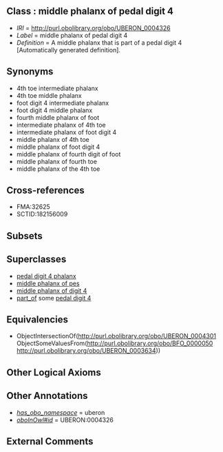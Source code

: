 
## Class : middle phalanx of pedal digit 4

 * *IRI* = http://purl.obolibrary.org/obo/UBERON_0004326
 * *Label* = middle phalanx of pedal digit 4
 * *Definition* = A middle phalanx that is part of a pedal digit 4 [Automatically generated definition].

## Synonyms

 * 4th toe intermediate phalanx
 * 4th toe middle phalanx
 * foot digit 4 intermediate phalanx
 * foot digit 4 middle phalanx
 * fourth middle phalanx of foot
 * intermediate phalanx of 4th toe
 * intermediate phalanx of foot digit 4
 * middle phalanx of 4th toe
 * middle phalanx of foot digit 4
 * middle phalanx of fourth digit of foot
 * middle phalanx of fourth toe
 * middle phalanx of the 4th toe

## Cross-references

 * FMA:32625
 * SCTID:182156009

## Subsets


## Superclasses

 * [pedal digit 4 phalanx](../../UBERON/62/UBERON_0003862.md)
 * [middle phalanx of pes](../../UBERON/66/UBERON_0003866.md)
 * [middle phalanx of digit 4](../../UBERON/90/UBERON_0014490.md)
 * [part_of](../../BFO/50/BFO_0000050.md) some [pedal digit 4](../../UBERON/34/UBERON_0003634.md)

## Equivalencies

 * ObjectIntersectionOf(<http://purl.obolibrary.org/obo/UBERON_0004301> ObjectSomeValuesFrom(<http://purl.obolibrary.org/obo/BFO_0000050> <http://purl.obolibrary.org/obo/UBERON_0003634>))

## Other Logical Axioms


## Other Annotations

 * *[has_obo_namespace](../../ce/oboInOwl#hasOBONamespace.md)* = uberon
 * *[oboInOwl#id](../../id/oboInOwl#id.md)* = UBERON:0004326

## External Comments

